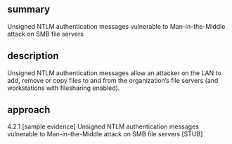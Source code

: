## summary
Unsigned NTLM authentication messages vulnerable to Man-in-the-Middle attack on SMB file servers

## description
Unsigned NTLM authentication messages allow an attacker on the LAN to add, remove or copy files to and from the organization’s file servers (and workstations with filesharing enabled).

## approach
4.2.1 [sample evidence] Unsigned NTLM authentication messages vulnerable to Man-in-the-Middle attack on SMB file servers [STUB]
